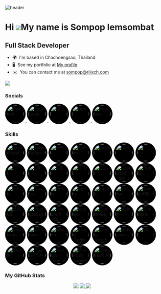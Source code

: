 ![header](https://capsule-render.vercel.app/api?type=Venom&height=300&color=gradient&text=RIIIXCH&fontColor=000000&fontSize=100&stroke=a78bfa&strokeWidth=3)

Hi ![](https://user-images.githubusercontent.com/18350557/176309783-0785949b-9127-417c-8b55-ab5a4333674e.gif)My name is Sompop Iemsombat
========================================================================================================================================

Full Stack Developer
---------------------------------------

* 🌍  I'm based in Chachoengsao, Thailand
* 🖥️  See my portfolio at [My profile](http://profile.riiixch.com/)
* ✉️  You can contact me at [sompop@riiixch.com](mailto:sompop@riiixch.com)

<a href="https://www.github.com/riiixch" target="_blank" rel="noreferrer">
<img src="https://img.shields.io/github/followers/riiixch?logo=github&style=for-the-badge&color=a855f7&labelColor=1c1917"/>
</a>

<h3 align="left">Socials</h3>
<p align="left">
<a href="https://discord.com/users/240449032655339532" target="_blank">
<img src="https://img.icons8.com/?size=100&id=2mIgusGquJFz&format=png" width=55 style="padding: 6px; background: #000000;  border-radius: 50%;" alt="Discord"></img>
</a>
<a href="https://www.facebook.com/profile.php?id=100014941601002" target="_blank">
<img src="https://img.icons8.com/?size=100&id=yGcWL8copNNQ&format=png" width=55 style="padding: 6px; background: #000000;  border-radius: 50%;" alt="Facebook"></img>
</a>
<a href="https://www.instagram.com/riiixch/" target="_blank">
<img src="https://img.icons8.com/?size=100&id=Xy10Jcu1L2Su&format=png" width=55 style="padding: 6px; background: #000000;  border-radius: 50%;" alt="IG"></img>
</a>
<a href="https://line.me/ti/p/kmeC3YpYMu" target="_blank">
<img src="https://img.icons8.com/?size=100&id=0ZWDaCvmIF4I&format=png" width=55 style="padding: 6px; background: #000000;  border-radius: 50%;" alt="Line"></img>
</a>
<a href="https://www.youtube.com/@RIIIXCHMrsompopYT" target="_blank">
<img src="https://img.icons8.com/?size=100&id=9a46bTk3awwI&format=png" width=55 style="padding: 6px; background: #000000;  border-radius: 50%;" alt="YouTube"></img>
</a>
</p>

<h3 align="left">Skills</h3>
<p align="left">
<img src="https://img.icons8.com/?size=300&id=PXTY4q2Sq2lG&format=png" width=55 style="padding: 6px; background: #000000;  border-radius: 50%;" alt="JavaScript"></img>
<img src="https://img.icons8.com/?size=300&id=nCj4PvnCO0tZ&format=png" width=55 style="padding: 6px; background: #000000;  border-radius: 50%;" alt="TypeScript"></img>
<img src="https://img.icons8.com/?size=300&id=ylXrZF2zxsFE&format=png" width=55 style="padding: 6px; background: #000000;  border-radius: 50%;" alt="PHP"></img>
<img src="https://img.icons8.com/?size=300&id=l75OEUJkPAk4&format=png" width=55 style="padding: 6px; background: #000000;  border-radius: 50%;" alt="Python"></img>
<img src="https://img.icons8.com/?size=300&id=Pd2x9GWu9ovX&format=png" width=55 style="padding: 6px; background: #000000;  border-radius: 50%;" alt="Java"></img>
<img src="https://img.icons8.com/?size=300&id=7AFcZ2zirX6Y&format=png" width=55 style="padding: 6px; background: #000000;  border-radius: 50%;" alt="Dart"></img>
<img src="https://img.icons8.com/?size=300&id=shQTXiDQiQVR&format=png" width=55 style="padding: 6px; background: #000000;  border-radius: 50%;" alt="C"></img>
<img src="https://img.icons8.com/?size=300&id=TpULddJc4gTh&format=png" width=55 style="padding: 6px; background: #000000;  border-radius: 50%;" alt="C++"></img>
<img src="https://img.icons8.com/?size=300&id=45490&format=png" width=55 style="padding: 6px; background: #000000;  border-radius: 50%;" alt="C#"></img>
<img src="https://img.icons8.com/?size=300&id=Pxe6MGswB8pX&format=png" width=55 style="padding: 6px; background: #000000;  border-radius: 50%;" alt="EJS"></img>
<img src="https://img.icons8.com/?size=300&id=v8RpPQUwv0N8&format=png" width=55 style="padding: 6px; background: #000000;  border-radius: 50%;" alt="HTML"></img>
<img src="https://img.icons8.com/?size=300&id=7gdY5qNXaKC0&format=png" width=55 style="padding: 6px; background: #000000;  border-radius: 50%;" alt="CSS"></img>
<img src="https://img.icons8.com/?size=300&id=g9mmSxx3SwAI&format=png" width=55 style="padding: 6px; background: #000000;  border-radius: 50%;" alt="Bootstrap CSS"></img>
<img src="https://img.icons8.com/?size=300&id=pCvIfmctRaY8&format=png" width=55 style="padding: 6px; background: #000000;  border-radius: 50%;" alt="Flutter"></img>
<img src="https://img.icons8.com/?size=300&id=dzfo6UeXW9h7&format=png" width=55 style="padding: 6px; background: #000000;  border-radius: 50%;" alt="Vue.js"></img>
<img src="https://img.icons8.com/?size=300&id=nvrsJYs7j9Vb&format=png" width=55 style="padding: 6px; background: #000000;  border-radius: 50%;" alt="Nuxt.js"></img>
<img src="https://img.icons8.com/?size=300&id=MWiBjkuHeMVq&format=png" width=55 style="padding: 6px; background: #000000;  border-radius: 50%;" alt="Next.js"></img>
<img src="https://img.icons8.com/?size=300&id=HKNzD81eiiSc&format=png" width=55 style="padding: 6px; background: #000000;  border-radius: 50%;" alt="jQuery"></img>
<img src="https://img.icons8.com/?size=300&id=zfHRZ6i1Wg0U&format=png" width=55 style="padding: 6px; background: #000000;  border-radius: 50%;" alt="Figma"></img>
<img src="https://img.icons8.com/?size=300&id=aqb9SdV9P8oC&format=png&color=ffffff" width=55 style="padding: 6px; background: #000000;  border-radius: 50%;" alt="Prisma"></img>
<img src="https://img.icons8.com/?size=300&id=bosfpvRzNOG8&format=png" width=55 style="padding: 6px; background: #000000;  border-radius: 50%;" alt="MongoDB"></img>
<img src="https://img.icons8.com/?size=300&id=9nLaR5KFGjN0&format=png" width=55 style="padding: 6px; background: #000000;  border-radius: 50%;" alt="MySQL"></img>
<img src="https://img.icons8.com/?size=300&id=38561&format=png" width=55 style="padding: 6px; background: #000000;  border-radius: 50%;" alt="PostgreSQL"></img>
<img src="https://img.icons8.com/?size=300&id=laYYF3dV0Iew&format=png" width=55 style="padding: 6px; background: #000000;  border-radius: 50%;" alt="Microsoft SQL Server"></img>
<img src="https://img.icons8.com/?size=300&id=54087&format=png" width=55 style="padding: 6px; background: #000000;  border-radius: 50%;" alt="Nodejs"></img>
<img src="https://img.icons8.com/?size=300&id=fUGx53gD9Jof&format=png" width=55 style="padding: 6px; background: #000000;  border-radius: 50%;" alt="Cloudflare"></img>
<img src="https://img.icons8.com/?size=300&id=t2x6DtCn5Zzx&format=png" width=55 style="padding: 6px; background: #000000;  border-radius: 50%;" alt="Nginx"></img>
<img src="https://ajeetchaulagain.com/static/7cb4af597964b0911fe71cb2f8148d64/87351/express-js.png" width=55 style="padding: 6px; background: #000000;  border-radius: 50%;" alt="Expressjs"></img>
<img src="https://icon.icepanel.io/Technology/svg/Discord.js.svg" width=55 style="padding: 6px; background: #000000;  border-radius: 50%;" alt="Discordjs"></img>
<img src="https://img.icons8.com/?size=300&id=108792&format=png" width=55 style="padding: 6px; background: #000000;  border-radius: 50%;" alt="Windows"></img>
<img src="https://img.icons8.com/?size=300&id=63208&format=png" width=55 style="padding: 6px; background: #000000;  border-radius: 50%;" alt="Ubuntu"></img>
<img src="https://img.icons8.com/?size=300&id=0OQR1FYCuA9f&format=png" width=55 style="padding: 6px; background: #000000;  border-radius: 50%;" alt="Visual Studio Code"></img>
<img src="https://img.icons8.com/?size=300&id=ezj3zaVtImPg&format=png" width=55 style="padding: 6px; background: #000000;  border-radius: 50%;" alt="Visual Studio Community"></img>
<img src="https://img.icons8.com/?size=300&id=67169&format=png" width=55 style="padding: 6px; background: #000000;  border-radius: 50%;" alt="Notepad++"></img>
<img src="https://img.icons8.com/?size=300&id=20906&format=png" width=55 style="padding: 6px; background: #000000;  border-radius: 50%;" alt="Git"></img>
<img src="https://img.icons8.com/?size=300&id=SvMVhUPAeXkz&format=png&color=ffffff" width=55 style="padding: 6px; background: #000000;  border-radius: 50%;" alt="Grok AI"></img>
<img src="https://img.icons8.com/?size=300&id=ka3InxFU3QZa&format=png" width=55 style="padding: 6px; background: #000000;  border-radius: 50%;" alt="ChatGPT AI"></img>
<img src="https://files.svgcdn.io/logos/google-gemini.svg" width=55 style="padding: 6px; background: #000000;  border-radius: 50%;" alt="Google Gemini AI"></img>
<img src="https://img.icons8.com/?size=300&id=PxQoyT1s0uFh&format=png" width=55 style="padding: 6px; background: #000000;  border-radius: 50%;" alt="Microsoft Copilot AI"></img>
<img src="https://img.icons8.com/?size=300&id=THRPlyXrzBJk&format=png" width=55 style="padding: 6px; background: #000000;  border-radius: 50%;" alt="Deepseek AI"></img>
</p>

<h3 align="left">My GitHub Stats</h3>
<p align="center">
<img src="https://git-stats.riiixch.com/?username=RIIIXCH&include_all_commits=true&count_private=true&show_icons=true&title_color=6366f1&text_color=ffffff&icon_color=a855f7&bg_color=1c1917&hide_border=false&hide=contribs"/>

<a href="https://git-stats.riiixch.com/top-langs/?username=RIIIXCH&include_all_commits=true&count_private=true&layout=compact&title_color=6366f1&text_color=ffffff&icon_color=a855f7&bg_color=1c1917&hide_border=false&locale=en&custom_title=Top%20Languages&langs_count=20">
<img src="https://git-stats.riiixch.com/top-langs/?username=RIIIXCH&include_all_commits=true&count_private=true&layout=compact&title_color=6366f1&text_color=ffffff&icon_color=a855f7&bg_color=1c1917&hide_border=false&locale=en&custom_title=Top%20Languages&langs_count=20"/>
</a>

<img src="https://github-profile-trophy.vercel.app/?username=RIIIXCH&theme=juicyfresh&row=2&column=3"/>
</p>
